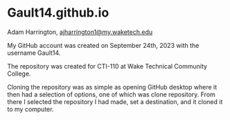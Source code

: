 # Gault14.github.io

Adam Harrington, ajharrington1@my.waketech.edu

My GitHub account was created on September 24th, 2023 with the username Gault14.

The repository was created for CTI-110 at Wake Technical Community College.

Cloning the repository was as simple as opening GitHub desktop where it then had a selection of options, one of which was clone repository. From there I selected the repository I had made, set a destination, and it cloned it to my computer.